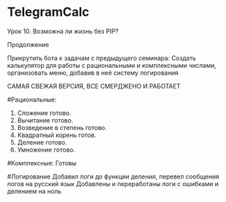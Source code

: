 # TelegramCalc
Урок 10. Возможна ли жизнь без PIP? 

Продолжение

Прикрутить бота к задачам с предыдущего семинара:
Создать калькулятор для работы с рациональными и комплексными числами, организовать меню, добавив в неё систему логирования

САМАЯ СВЕЖАЯ ВЕРСИЯ, ВСЕ СМЕРДЖЕНО И РАБОТАЕТ

#Рациональные:
1. Сложение готово. 
2. Вычитание готово. 
3. Возведение в степень готово.
4. Квадратный корень готов.
5. Деление готово.
6. Умножение готово.

#Комплексные:
Готовы


#Логирование
Добавил логи до функции деления, перевел сообщения логов на русский язык
Добавлены и переработаны логи с ошибками и делением на ноль


